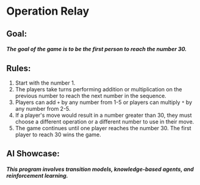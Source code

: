 # Operation Relay

## Goal:
##### The goal of the game is to be the first person to reach the number 30.

## Rules:
1. Start with the number 1.
2. The players take turns performing addition or multiplication on the previous number to reach the next number in the sequence.
3. Players can add `+` by any number from 1-5 or players can multiply `*` by any number from 2-5. 
4. If a player's move would result in a number greater than 30, they must choose a different operation or a different number to use in their move.
6. The game continues until one player reaches the number 30. The first player to reach 30 wins the game.

## AI Showcase:
##### This program involves transition models, knowledge-based agents, and reinforcement learning. 
